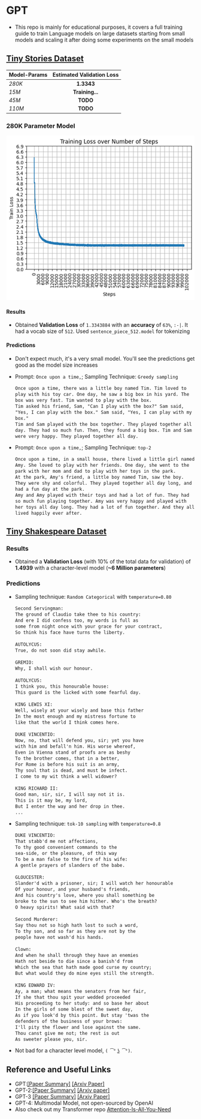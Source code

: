 # GPT
* This repo is mainly for educational purposes, it covers a full training guide to train Language models on large datasets starting from small models and scaling it after doing some experiments on the small models

## [Tiny Stories Dataset](https://huggingface.co/datasets/roneneldan/TinyStories)

| Model-Params       | Estimated Validation Loss   |
| -------------      |:-------------------------:  |
| *280K*             | **1.3343**                  |
| *15M*              | **Training...**             |
| *45M*              | **TODO**                    |
| *110M*             | **TODO**                    |

### 280K Parameter Model
![alt text](images/image.png)
#### Results
* Obtained **Validation Loss** of `1.3343884` with an **accuracy** of `63%`, `:‑|`. It had a vocab size of `512`. Used `sentence_piece_512.model` for tokenizing

#### Predictions
* Don't expect much, it's a very small model. You'll see the predictions get good as the model size increases
* Prompt: `Once upon a time,`; Sampling Technique: `Greedy sampling`

    ```
    Once upon a time, there was a little boy named Tim. Tim loved to play with his toy car. One day, he saw a big box in his yard. The box was very fast. Tim wanted to play with the box.
    Tim asked his friend, Sam, "Can I play with the box?" Sam said, "Yes, I can play with the box." Sam said, "Yes, I can play with my box."
    Tim and Sam played with the box together. They played together all day. They had so much fun. Then, they found a big box. Tim and Sam were very happy. They played together all day.
    ```
* Prompt: `Once upon a time,`; Sampling Technique: `top-2`

    ```
    Once upon a time, in a small house, there lived a little girl named Amy. She loved to play with her friends. One day, she went to the park with her mom and dad to play with her toys in the park.
    At the park, Amy's friend, a little boy named Tim, saw the boy. They were shy and colorful. They played together all day long, and had a fun day at the park.
    Amy and Amy played with their toys and had a lot of fun. They had so much fun playing together. Amy was very happy and played with her toys all day long. They had a lot of fun together. And they all lived happily ever after.
    ```

## [Tiny Shakespeare Dataset](https://homl.info/shakespeare)
### Results
* Obtained a **Validation Loss** (with 10% of the total data for validation) of **1.4939** with a character-level model (**~6 Million parameters**)

### Predictions
* Sampling technique: `Random Categorical` with `temperature=0.80`
    ```
    Second Servingman:
    The ground of Claudio take thee to his country:
    And ere I did confess too, my words is full as
    some from night once with your grace for your contract,
    So think his face have turns the liberty.

    AUTOLYCUS:
    True, do not soon did stay awhile.

    GREMIO:
    Why, I shall wish our honour.

    AUTOLYCUS:
    I think you, this honourable house:
    This guard is the licked with some fearful day.

    KING LEWIS XI:
    Well, wisely at your wisely and base this father
    In the most enough and my mistress fortune to
    like that the world I think comes here.

    DUKE VINCENTIO:
    Now, no, that will defend you, sir; yet you have
    with him and befall'n him. His worse whereof,
    Even in Vienna stand of proofs are as beshy
    To the brother comes, that in a better,
    For Rome is before his suit is an army,
    Thy soul that is dead, and must be infect.
    I come to my wit think a well widower?

    KING RICHARD II:
    Good man, sir, sir, I will say not it is.
    This is it may be, my lord,
    But I enter the way and her drop in thee.
    ...
    ```

* Sampling technique: `tok-10 sampling` with `temperature=0.8`
    ```
    DUKE VINCENTIO:
    That stabb'd me not affections,
    To thy good convenient commands to the
    sea-side, or the pleasure, of this way
    To be a man false to the fire of his wife:
    A gentle prayers of slanders of the babe.

    GLOUCESTER:
    Slander'd with a prisoner, sir; I will watch her honourable
    Of your honour, and your husband's friends,
    And his country's love, where you shall something be
    broke to the sun to see him hither. Who's the breath?
    O heavy spirits! What said with that?

    Second Murderer:
    Say thou not so high hath lost to such a word,
    To thy son, and so far as they are not by the
    people have not wash'd his hands.

    Clown:
    And when he shall through they have an enemies
    Hath not beside to die since a banish'd from
    Which the sea that hath made good curse my country;
    But what would they do mine eyes still the strength.

    KING EDWARD IV:
    Ay, a man; what means the senators from her fair,
    If she that thou spit your wedded proceeded
    His proceeding to her study: and so base her about
    In the girls of some blest of the sweet day,
    As if you look'd by this point. But stay 'twas the
    defenders of the business of your brows:
    I'll pity the flower and lose against the same.
    Thou canst give me not; the rest is out
    As sweeter please you, sir.
    ```
* Not bad for a character level model, `( ͡° ͜ʖ ͡°)`.

## Reference and Useful Links
* GPT:[[Paper Summary]](https://colab.research.google.com/drive/1d4BmKVoNGREQR2j2yv9lHORrcWS4eLgl#scrollTo=AP2x1jC9-319) [[Arxiv Paper]](https://s3-us-west-2.amazonaws.com/openai-assets/research-covers/language-unsupervised/language_understanding_paper.pdf)
* GPT-2:[[Paper Summary]](https://colab.research.google.com/drive/1d4BmKVoNGREQR2j2yv9lHORrcWS4eLgl#scrollTo=yHOofcd8Jajj) [[Arxiv paper]](https://d4mucfpksywv.cloudfront.net/better-language-models/language-models.pdf)
* GPT-3 [[Paper Summary]](https://colab.research.google.com/drive/1d4BmKVoNGREQR2j2yv9lHORrcWS4eLgl#scrollTo=mlHE3Xmjo290) [[Arxiv Paper]](https://arxiv.org/pdf/2005.14165.pdf)
* GPT-4: Multimodal Model, not open-sourced by OpenAI
* Also check out my Transformer repo [Attention-Is-All-You-Need](https://github.com/VachanVY/Attention-Is-All-You-Need)
